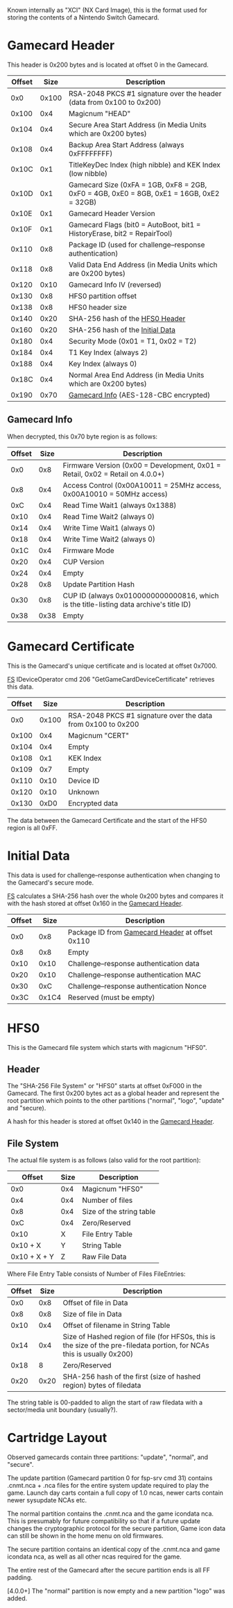 Known internally as "XCI" (NX Card Image), this is the format used for
storing the contents of a Nintendo Switch Gamecard.

# Gamecard Header

This header is 0x200 bytes and is located at offset 0 in the Gamecard.

| Offset | Size  | Description                                                                              |
| ------ | ----- | ---------------------------------------------------------------------------------------- |
| 0x0    | 0x100 | RSA-2048 PKCS \#1 signature over the header (data from 0x100 to 0x200)                   |
| 0x100  | 0x4   | Magicnum "HEAD"                                                                          |
| 0x104  | 0x4   | Secure Area Start Address (in Media Units which are 0x200 bytes)                         |
| 0x108  | 0x4   | Backup Area Start Address (always 0xFFFFFFFF)                                            |
| 0x10C  | 0x1   | TitleKeyDec Index (high nibble) and KEK Index (low nibble)                               |
| 0x10D  | 0x1   | Gamecard Size (0xFA = 1GB, 0xF8 = 2GB, 0xF0 = 4GB, 0xE0 = 8GB, 0xE1 = 16GB, 0xE2 = 32GB) |
| 0x10E  | 0x1   | Gamecard Header Version                                                                  |
| 0x10F  | 0x1   | Gamecard Flags (bit0 = AutoBoot, bit1 = HistoryErase, bit2 = RepairTool)                 |
| 0x110  | 0x8   | Package ID (used for challenge–response authentication)                                  |
| 0x118  | 0x8   | Valid Data End Address (in Media Units which are 0x200 bytes)                            |
| 0x120  | 0x10  | Gamecard Info IV (reversed)                                                              |
| 0x130  | 0x8   | HFS0 partition offset                                                                    |
| 0x138  | 0x8   | HFS0 header size                                                                         |
| 0x140  | 0x20  | SHA-256 hash of the [HFS0 Header](#HFS0_Header "wikilink")                               |
| 0x160  | 0x20  | SHA-256 hash of the [Initial Data](#Initial_Data "wikilink")                             |
| 0x180  | 0x4   | Security Mode (0x01 = T1, 0x02 = T2)                                                     |
| 0x184  | 0x4   | T1 Key Index (always 2)                                                                  |
| 0x188  | 0x4   | Key Index (always 0)                                                                     |
| 0x18C  | 0x4   | Normal Area End Address (in Media Units which are 0x200 bytes)                           |
| 0x190  | 0x70  | [Gamecard Info](#Gamecard_Info "wikilink") (AES-128-CBC encrypted)                       |

## Gamecard Info

When decrypted, this 0x70 byte region is as follows:

| Offset | Size | Description                                                                            |
| ------ | ---- | -------------------------------------------------------------------------------------- |
| 0x0    | 0x8  | Firmware Version (0x00 = Development, 0x01 = Retail, 0x02 = Retail on 4.0.0+)          |
| 0x8    | 0x4  | Access Control (0x00A10011 = 25MHz access, 0x00A10010 = 50MHz access)                  |
| 0xC    | 0x4  | Read Time Wait1 (always 0x1388)                                                        |
| 0x10   | 0x4  | Read Time Wait2 (always 0)                                                             |
| 0x14   | 0x4  | Write Time Wait1 (always 0)                                                            |
| 0x18   | 0x4  | Write Time Wait2 (always 0)                                                            |
| 0x1C   | 0x4  | Firmware Mode                                                                          |
| 0x20   | 0x4  | CUP Version                                                                            |
| 0x24   | 0x4  | Empty                                                                                  |
| 0x28   | 0x8  | Update Partition Hash                                                                  |
| 0x30   | 0x8  | CUP ID (always 0x0100000000000816, which is the title-listing data archive's title ID) |
| 0x38   | 0x38 | Empty                                                                                  |

# Gamecard Certificate

This is the Gamecard's unique certificate and is located at offset
0x7000.

[FS](Filesystem%20services.md "wikilink") IDeviceOperator cmd 206
"GetGameCardDeviceCertificate" retrieves this data.

| Offset | Size  | Description                                                   |
| ------ | ----- | ------------------------------------------------------------- |
| 0x0    | 0x100 | RSA-2048 PKCS \#1 signature over the data from 0x100 to 0x200 |
| 0x100  | 0x4   | Magicnum "CERT"                                               |
| 0x104  | 0x4   | Empty                                                         |
| 0x108  | 0x1   | KEK Index                                                     |
| 0x109  | 0x7   | Empty                                                         |
| 0x110  | 0x10  | Device ID                                                     |
| 0x120  | 0x10  | Unknown                                                       |
| 0x130  | 0xD0  | Encrypted data                                                |

The data between the Gamecard Certificate and the start of the HFS0
region is all 0xFF.

# Initial Data

This data is used for challenge–response authentication when changing to
the Gamecard's secure mode.

[FS](Filesystem%20services.md "wikilink") calculates a SHA-256 hash over
the whole 0x200 bytes and compares it with the hash stored at offset
0x160 in the [Gamecard Header](#Gamecard_Header "wikilink").

| Offset | Size  | Description                                                                    |
| ------ | ----- | ------------------------------------------------------------------------------ |
| 0x0    | 0x8   | Package ID from [Gamecard Header](#Gamecard_Header "wikilink") at offset 0x110 |
| 0x8    | 0x8   | Empty                                                                          |
| 0x10   | 0x10  | Challenge–response authentication data                                         |
| 0x20   | 0x10  | Challenge–response authentication MAC                                          |
| 0x30   | 0xC   | Challenge–response authentication Nonce                                        |
| 0x3C   | 0x1C4 | Reserved (must be empty)                                                       |

# HFS0

This is the Gamecard file system which starts with magicnum "HFS0".

## Header

The "SHA-256 File System" or "HFS0" starts at offset 0xF000 in the
Gamecard. The first 0x200 bytes act as a global header and represent the
root partition which points to the other partitions ("normal", "logo",
"update" and "secure).

A hash for this header is stored at offset 0x140 in the [Gamecard
Header](#Gamecard_Header "wikilink").

## File System

The actual file system is as follows (also valid for the root
partition):

| Offset       | Size | Description              |
| ------------ | ---- | ------------------------ |
| 0x0          | 0x4  | Magicnum "HFS0"          |
| 0x4          | 0x4  | Number of files          |
| 0x8          | 0x4  | Size of the string table |
| 0xC          | 0x4  | Zero/Reserved            |
| 0x10         | X    | File Entry Table         |
| 0x10 + X     | Y    | String Table             |
| 0x10 + X + Y | Z    | Raw File Data            |

Where File Entry Table consists of Number of Files FileEntries:

| Offset | Size | Description                                                                                                             |
| ------ | ---- | ----------------------------------------------------------------------------------------------------------------------- |
| 0x0    | 0x8  | Offset of file in Data                                                                                                  |
| 0x8    | 0x8  | Size of file in Data                                                                                                    |
| 0x10   | 0x4  | Offset of filename in String Table                                                                                      |
| 0x14   | 0x4  | Size of Hashed region of file (for HFS0s, this is the size of the pre-filedata portion, for NCAs this is usually 0x200) |
| 0x18   | 8    | Zero/Reserved                                                                                                           |
| 0x20   | 0x20 | SHA-256 hash of the first (size of hashed region) bytes of filedata                                                     |

The string table is 00-padded to align the start of raw filedata with a
sector/media unit boundary (usually?).

# Cartridge Layout

Observed gamecards contain three partitions: "update", "normal", and
"secure".

The update partition (Gamecard partition 0 for fsp-srv cmd 31) contains
.cnmt.nca + .nca files for the entire system update required to play the
game. Launch day carts contain a full copy of 1.0 ncas, newer carts
contain newer sysupdate NCAs etc.

The normal partition contains the .cnmt.nca and the game icondata nca.
This is presumably for future compatibility so that if a future update
changes the cryptographic protocol for the secure partition, Game icon
data can still be shown in the home menu on old firmwares.

The secure partition contains an identical copy of the .cnmt.nca and
game icondata nca, as well as all other ncas required for the game.

The entire rest of the Gamecard after the secure partition ends is all
FF padding.

\[4.0.0+\] The "normal" partition is now empty and a new partition
"logo" was added.
